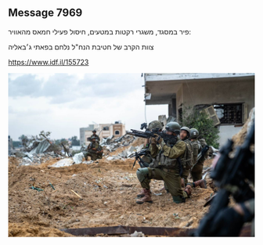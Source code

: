 ## Message 7969

פיר במסגד, משגרי רקטות במטעים, חיסול פעילי חמאס מהאוויר:

צוות הקרב של חטיבת הנח"ל נלחם בפאתי ג׳באליה

https://www.idf.il/155723

![Photo](./7969/7969_photo.jpg)
